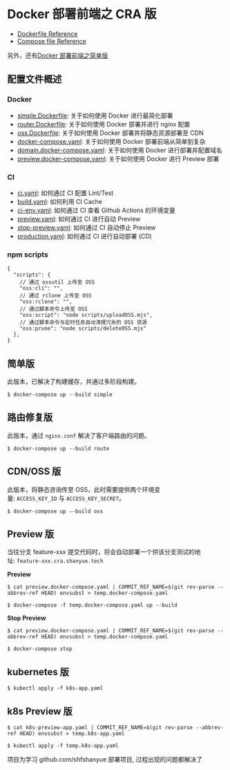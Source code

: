 # Docker 部署前端之 CRA 版

-   [Dockerfile Reference](https://docs.docker.com/engine/reference/builder/)
-   [Compose file Reference](https://docs.docker.com/compose/compose-file/compose-file-v3/)

另外，还有[Docker 部署前端之简单版](https://github.com/shfshanyue/simple-deploy)

## [](https://github.com/shfshanyue/cra-deploy#%E9%85%8D%E7%BD%AE%E6%96%87%E4%BB%B6%E6%A6%82%E8%BF%B0)配置文件概述

### [](https://github.com/shfshanyue/cra-deploy#docker)Docker

-   [simple.Dockerfile](https://github.com/shfshanyue/cra-deploy/blob/master/simple.Dockerfile): 关于如何使用 Docker 进行最简化部署
-   [router.Dockerfile](https://github.com/shfshanyue/cra-deploy/blob/master/router.Dockerfile): 关于如何使用 Docker 部署并进行 nginx 配置
-   [oss.Dockerfile](https://github.com/shfshanyue/cra-deploy/blob/master/oss.Dockerfile): 关于如何使用 Docker 部署并将静态资源部署至 CDN
-   [docker-compose.yaml](https://github.com/shfshanyue/cra-deploy/blob/master/docker-compose.yaml): 关于如何使用 Docker 部署前端从简单到复杂
-   [domain.docker-compose.yaml](https://github.com/shfshanyue/cra-deploy/blob/master/domain.docker-compose.yaml): 关于如何使用 Docker 进行部署并配置域名
-   [preview.docker-compose.yaml](https://github.com/shfshanyue/cra-deploy/blob/master/preview.docker-compose.yaml): 关于如何使用 Docker 进行 Preview 部署

### [](https://github.com/shfshanyue/cra-deploy#ci)CI

-   [ci.yaml](https://github.com/shfshanyue/cra-deploy/blob/master/.github/workflows/ci.yaml): 如何通过 CI 配置 Lint/Test
-   [build.yaml](https://github.com/shfshanyue/cra-deploy/blob/master/.github/workflows/build.yaml): 如何利用 CI Cache
-   [ci-env.yaml](https://github.com/shfshanyue/cra-deploy/blob/master/.github/workflows/ci-env.yaml): 如何通过 CI 查看 Github Actions 的环境变量
-   [preview.yaml](https://github.com/shfshanyue/cra-deploy/blob/master/.github/workflows/preview.yaml): 如何通过 CI 进行自动 Preview
-   [stop-preview.yaml](https://github.com/shfshanyue/cra-deploy/blob/master/.github/workflows/stop-preview.yaml): 如何通过 CI 自动停止 Preview
-   [production.yaml](https://github.com/shfshanyue/cra-deploy/blob/master/.github/workflows/production.yaml): 如何通过 CI 进行自动部署 (CD)

### [](https://github.com/shfshanyue/cra-deploy#npm-scripts)npm scripts

```
{
  "scripts": {
    // 通过 ossutil 上传至 OSS
    "oss:cli": "",
    // 通过 rclone 上传至 OSS
    "oss:rclone": "",
    // 通过脚本命令上传至 OSS
    "oss:script": "node scripts/uploadOSS.mjs",
    // 通过脚本命令与定时任务自动清理冗余的 OSS 资源
    "oss:prune": "node scripts/deleteOSS.mjs"
  },
}
```

## [](https://github.com/shfshanyue/cra-deploy#%E7%AE%80%E5%8D%95%E7%89%88)简单版

此版本，已解决了构建缓存，并通过多阶段构建。

```
$ docker-compose up --build simple
```

## [](https://github.com/shfshanyue/cra-deploy#%E8%B7%AF%E7%94%B1%E4%BF%AE%E5%A4%8D%E7%89%88)路由修复版

此版本，通过 `nginx.conf` 解决了客户端路由的问题。

```
$ docker-compose up --build route
```

## [](https://github.com/shfshanyue/cra-deploy#cdnoss-%E7%89%88)CDN/OSS 版

此版本，将静态咨询传至 OSS，此时需要提供两个环境变量: `ACCESS_KEY_ID` 与 `ACCESS_KEY_SECRET`。

```
$ docker-compose up --build oss
```

## [](https://github.com/shfshanyue/cra-deploy#preview-%E7%89%88)Preview 版

当往分支 feature-xxx 提交代码时，将会自动部署一个供该分支测试的地址: `feature-xxx.cra.shanyue.tech`

**Preview**

```
$ cat preview.docker-compose.yaml | COMMIT_REF_NAME=$(git rev-parse --abbrev-ref HEAD) envsubst > temp.docker-compose.yaml

$ docker-compose -f temp.docker-compose.yaml up --build
```

**Stop Preview**

```
$ cat preview.docker-compose.yaml | COMMIT_REF_NAME=$(git rev-parse --abbrev-ref HEAD) envsubst > temp.docker-compose.yaml

$ docker-compose stop
```

## [](https://github.com/shfshanyue/cra-deploy#kubernetes-%E7%89%88)kubernetes 版

```
$ kubectl apply -f k8s-app.yaml
```

## [](https://github.com/shfshanyue/cra-deploy#k8s-preview-%E7%89%88)k8s Preview 版

```
$ cat k8s-preview-app.yaml | COMMIT_REF_NAME=$(git rev-parse --abbrev-ref HEAD) envsubst > temp.k8s-app.yaml

$ kubectl apply -f temp.k8s-app.yaml
```

项目为学习 github.com/shfshanyue 部署项目, 过程出现的问题都解决了